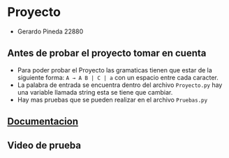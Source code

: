 # Proyecto
* Gerardo Pineda 22880
## Antes de probar el proyecto tomar en cuenta
* Para poder probar el Proyecto las gramaticas tienen que estar de la siguiente forma: `A → A B | C | a` con un espacio entre cada caracter.  
* La palabra de entrada se encuentra dentro del archivo `Proyecto.py` hay una variable llamada string esta se tiene que cambiar.  
* Hay mas pruebas que se pueden realizar en el archivo `Pruebas.py`
## [Documentacion](https://github.com/Gerax5/TC_Proyecto2/blob/main/Documentacion.pdf)
## Video de prueba
